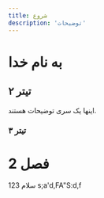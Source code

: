 ```yaml
---
title: شروع
description: 'توضیحات'
---
```


# به نام خدا

## تیتر ۲

اینها یک سری توضیحات هستند.

### تیتر ۳

# فصل 2

سلام 123 s;a'd,FA"S:d,f

